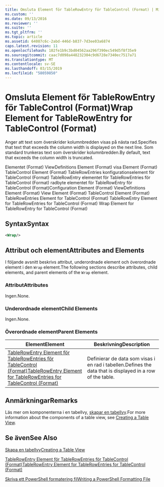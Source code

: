 ```yaml
---
title: Omsluta Element för TableRowEntry för TableControl (Format) | Microsoft Docs
ms.custom: ''
ms.date: 09/13/2016
ms.reviewer: ''
ms.suite: ''
ms.tgt_pltfrm: ''
ms.topic: article
ms.assetid: 64087c6c-2abd-446d-b837-7d3ee03a6874
caps.latest.revision: 11
ms.openlocfilehash: 102fe1b9c3bd04562aa296f390ec549d5f8f35e9
ms.sourcegitcommit: caac7d098a448232304c9d6728e7340ec7517a71
ms.translationtype: MT
ms.contentlocale: sv-SE
ms.lasthandoff: 03/15/2019
ms.locfileid: "58059850"
---
```

# <a name="wrap-element-for-tablerowentry-for-tablecontrol--format"></a><span data-ttu-id="1d843-102">Omsluta Element för TableRowEntry för TableControl (Format)</span><span class="sxs-lookup"><span data-stu-id="1d843-102">Wrap Element for TableRowEntry for TableControl  (Format)</span></span>

<span data-ttu-id="1d843-103">Anger att text som överskrider kolumnbredden visas på nästa rad.</span><span class="sxs-lookup"><span data-stu-id="1d843-103">Specifies that text that exceeds the column width is displayed on the next line.</span></span> <span data-ttu-id="1d843-104">Som standard trunkeras text som överskrider kolumnbredden.</span><span class="sxs-lookup"><span data-stu-id="1d843-104">By default, text that exceeds the column width is truncated.</span></span>

<span data-ttu-id="1d843-105">Elementet (Format) ViewDefinitions Element (Format) visa Element (Format) TableControl Element (Format) TableRowEntries konfigurationselement för TableControl (Format) TableRowEntry elementet för TableRowEntries för TableControl (Format) radbyte elementet för TableRowEntry för TableControl (Format)</span><span class="sxs-lookup"><span data-stu-id="1d843-105">Configuration Element (Format) ViewDefinitions Element (Format) View Element (Format) TableControl Element (Format) TableRowEntries Element for TableControl (Format) TableRowEntry Element for TableRowEntries for TableControl (Format) Wrap Element for TableRowEntry for TableControl (Format)</span></span>

## <a name="syntax"></a><span data-ttu-id="1d843-106">Syntax</span><span class="sxs-lookup"><span data-stu-id="1d843-106">Syntax</span></span>

```xml
<Wrap/>
```

## <a name="attributes-and-elements"></a><span data-ttu-id="1d843-107">Attribut och element</span><span class="sxs-lookup"><span data-stu-id="1d843-107">Attributes and Elements</span></span>

<span data-ttu-id="1d843-108">I följande avsnitt beskrivs attribut, underordnade element och överordnade element i den `Wrap` element.</span><span class="sxs-lookup"><span data-stu-id="1d843-108">The following sections describe attributes, child elements, and parent elements of the `Wrap` element.</span></span>

### <a name="attributes"></a><span data-ttu-id="1d843-109">Attribut</span><span class="sxs-lookup"><span data-stu-id="1d843-109">Attributes</span></span>

<span data-ttu-id="1d843-110">Ingen.</span><span class="sxs-lookup"><span data-stu-id="1d843-110">None.</span></span>

### <a name="child-elements"></a><span data-ttu-id="1d843-111">Underordnade element</span><span class="sxs-lookup"><span data-stu-id="1d843-111">Child Elements</span></span>

<span data-ttu-id="1d843-112">Ingen.</span><span class="sxs-lookup"><span data-stu-id="1d843-112">None.</span></span>

### <a name="parent-elements"></a><span data-ttu-id="1d843-113">Överordnade element</span><span class="sxs-lookup"><span data-stu-id="1d843-113">Parent Elements</span></span>

|<span data-ttu-id="1d843-114">Element</span><span class="sxs-lookup"><span data-stu-id="1d843-114">Element</span></span>|<span data-ttu-id="1d843-115">Beskrivning</span><span class="sxs-lookup"><span data-stu-id="1d843-115">Description</span></span>|
|-------------|-----------------|
|[<span data-ttu-id="1d843-116">TableRowEntry Element för TableRowEntries för TableControl (Format)</span><span class="sxs-lookup"><span data-stu-id="1d843-116">TableRowEntry Element for TableRowEntries for TableControl (Format)</span></span>](./tablerowentry-element-for-tablerowentries-for-tablecontrol-format.md)|<span data-ttu-id="1d843-117">Definierar de data som visas i en rad i tabellen.</span><span class="sxs-lookup"><span data-stu-id="1d843-117">Defines the data that is displayed in a row of the table.</span></span>|

## <a name="remarks"></a><span data-ttu-id="1d843-118">Anmärkningar</span><span class="sxs-lookup"><span data-stu-id="1d843-118">Remarks</span></span>

<span data-ttu-id="1d843-119">Läs mer om komponenterna i en tabellvy, [skapar en tabellvy](./creating-a-table-view.md).</span><span class="sxs-lookup"><span data-stu-id="1d843-119">For more information about the components of a table view, see [Creating a Table View](./creating-a-table-view.md).</span></span>

## <a name="see-also"></a><span data-ttu-id="1d843-120">Se även</span><span class="sxs-lookup"><span data-stu-id="1d843-120">See Also</span></span>

[<span data-ttu-id="1d843-121">Skapa en tabellvy</span><span class="sxs-lookup"><span data-stu-id="1d843-121">Creating a Table View</span></span>](./creating-a-table-view.md)

[<span data-ttu-id="1d843-122">TableRowEntry Element för TableRowEntries för TableControl (Format)</span><span class="sxs-lookup"><span data-stu-id="1d843-122">TableRowEntry Element for TableRowEntries for TableControl (Format)</span></span>](./tablerowentry-element-for-tablerowentries-for-tablecontrol-format.md)

[<span data-ttu-id="1d843-123">Skriva ett PowerShell formatering fil</span><span class="sxs-lookup"><span data-stu-id="1d843-123">Writing a PowerShell Formatting File</span></span>](./writing-a-powershell-formatting-file.md)
